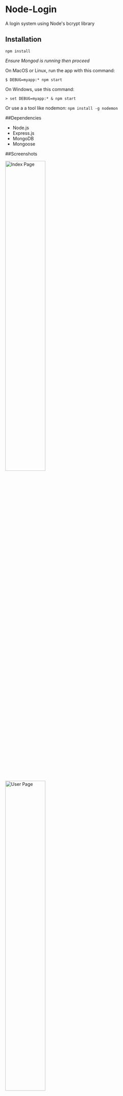 # Node-Login
A login system using Node's bcrypt library

## Installation

```npm install```

*Ensure Mongod is running then proceed*

On MacOS or Linux, run the app with this command:

```$ DEBUG=myapp:* npm start```

On Windows, use this command:

```> set DEBUG=myapp:* & npm start```

Or use a a tool like nodemon: ```npm install -g nodemon```

##Dependencies

- Node.js
- Express.js
- MongoDB
- Mongoose

##Screenshots

<img src="http://i.imgur.com/FzvTJA2.png" alt="Index Page" width="50%">
<img src="http://i.imgur.com/piLQvuI.png" alt="User Page" width="50%">
<img src="http://i.imgur.com/chUuIJP.png" alt="Register Page" width="50%">
<img src="http://i.imgur.com/eIvWPzG.png" alt="Login Page" width="50%">

##Contributing

Pull requests and stars are always welcome. For bugs and feature requests, [create an issue](https://github.com/essofluffy/Node-Login/issues).

##License

Copyright © 2016 Licensed under the MIT license.
